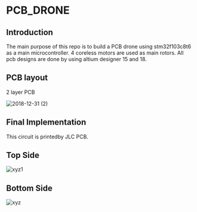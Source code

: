 # PCB_DRONE

## Introduction

 The main purpose of this repo is to build a PCB drone using stm32f103c8t6 as a main microcontroller. 
 4 coreless motors are used as main rotors. All pcb designs are done by using altium designer 15 and 18. 
 
 ## PCB layout
 
 2 layer PCB
 
![2018-12-31 (2)](https://user-images.githubusercontent.com/37435024/100572545-bc2a4900-32fb-11eb-9300-354ae82360bc.png)

## Final Implementation

This circuit is printedby JLC PCB.

## Top Side

![xyz1](https://user-images.githubusercontent.com/37435024/100574453-162d0d80-3300-11eb-870d-ea625b491942.jpg)

## Bottom Side
![xyz](https://user-images.githubusercontent.com/37435024/100574191-753e5280-32ff-11eb-81cf-46ac0eda9d96.jpg)



